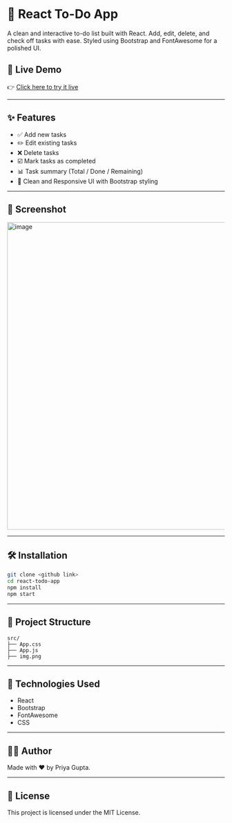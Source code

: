 # 📝 React To-Do App

A clean and interactive to-do list built with React. Add, edit, delete, and check off tasks with ease. Styled using Bootstrap and FontAwesome for a polished UI.

## 🚀 Live Demo

👉 [Click here to try it live](https://pg-todo-app.netlify.app/)  

---

## ✨ Features

- ✅ Add new tasks
- ✏️ Edit existing tasks
- ❌ Delete tasks
- ☑️ Mark tasks as completed
- 📊 Task summary (Total / Done / Remaining)
- 🎨 Clean and Responsive UI with Bootstrap styling

---

## 📸 Screenshot

<img width="997" height="711" alt="image" src="https://github.com/user-attachments/assets/c38e51dc-baf9-4158-94cb-dc87fe7fc647" />

---

## 🛠️ Installation

```bash
git clone <github link>
cd react-todo-app
npm install
npm start
```

---

## 📁 Project Structure

```
src/
├── App.css
├── App.js
├── img.png        
```

---

## 🧠 Technologies Used

- React
- Bootstrap
- FontAwesome
- CSS

---

## 🧑‍💻 Author

Made with ❤️ by Priya Gupta.

---

## 📄 License

This project is licensed under the MIT License.
